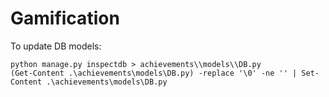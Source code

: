 # Gamification
To update DB models:
```
python manage.py inspectdb > achievements\\models\\DB.py
(Get-Content .\achievements\models\DB.py) -replace '\0' -ne '' | Set-Content .\achievements\models\DB.py
```
